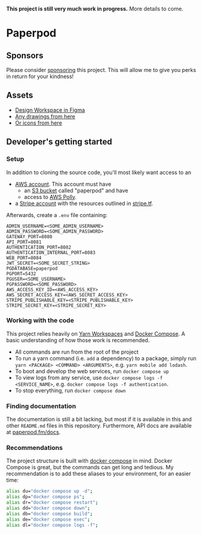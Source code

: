 **This project is still very much work in progress.** More details to come.

# Paperpod

## Sponsors

Please consider [sponsoring](https://github.com/sponsors/olaven/) this project.
This will allow me to give you perks in return for your kindness!

## Assets

- [Design Workspace in Figma](https://www.figma.com/file/VSrR5BIGv7BkliMdcwvA8q/Paperpod?node-id=0%3A1)
- [Any drawings from here](https://undraw.co/illustrations)
- [Or icons from here](https://feathericons.com/)

## Developer's getting started 

### Setup

In addition to cloning the source code, you'll
most likely want access to an 
* [AWS account](https://aws.amazon.com/). This account must have
  * an [S3 bucket](https://docs.aws.amazon.com/AmazonS3/latest/userguide/creating-buckets-s3.html) called "paperpod" and have
  * access to [AWS Polly](https://aws.amazon.com/polly/). 
* a [Stripe account](https://stripe.com/en-no) with the resources outlined in [stripe.tf](./packages/infrastructure/stripe.tf). 

Afterwards, create a `.env` file containing: 
```
ADMIN_USERNAME=<SOME_ADMIN_USERNAME>
ADMIN_PASSWORD=<SOME_ADMIN_PASSWORD>
GATEWAY_PORT=8080
API_PORT=8081
AUTHENTICATION_PORT=8082
AUTHENTICATION_INTERNAL_PORT=8083
WEB_PORT=8084
JWT_SECRET=<SOME_SECRET_STRING>
PGDATABASE=paperpod
PGPORT=5432
PGUSER=<SOME_USERNAME>
PGPASSWORD=<SOME_PASSWORD>
AWS_ACCESS_KEY_ID=<AWS_ACCESS_KEY>
AWS_SECRET_ACCESS_KEY=<AWS_SECRET_ACCESS_KEY>
STRIPE_PUBLISHABLE_KEY=<STRIPE_PUBLISHABLE_KEY>
STRIPE_SECRET_KEY=<STRIPE_SECRET_KEY>
```

### Working with the code 
This project relies heavily on [Yarn Workspaces](https://classic.yarnpkg.com/en/docs/workspaces/) and [Docker Compose](https://docs.docker.com/compose/). A basic understanding of how those work is recommended. 

* All commands are run from the root of the project 
* To run a yarn command (i.e. `add` a dependency) to a package, simply run `yarn <PACKAGE> <COMMAND> <ARGUMENTS>`, e.g. `yarn mobile add lodash`. 
* To boot and develop the web services, run `docker compose up`
* To view logs from any service, use `docker compose logs -f <SERVICE_NAME>`, e.g. `docker compose logs -f authentication`. 
* To stop everything, run `docker compose down` 


### Finding documentation 
The documentation is still a bit lacking, but most if it is available in this and other `README.md` files in this repository. Furthermore, API docs are available at [paperpod.fm/docs](https://paperpod.fm/docs/). 

### Recommendations

The project structure is built with [docker compose](https://docs.docker.com/compose/) in mind.
Docker Compose is great, but the commands can get long and tedious.
My recommendation is to add these aliases to your environment, for an easier time:

```bash
alias du="docker compose up -d";
alias dp="docker compose ps";
alias dr="docker compose restart";
alias dd="docker compose down";
alias db="docker compose build";
alias de="docker compose exec";
alias dl="docker compose logs -f";
```
